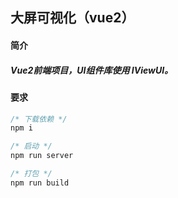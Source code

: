 ## 大屏可视化（vue2）

#### 简介

##### **Vue2**前端项目，UI组件库使用 **IViewUI**。

#### 要求

``` javascript
/* 下载依赖 */
npm i

/* 启动 */
npm run server

/* 打包 */
npm run build
```
